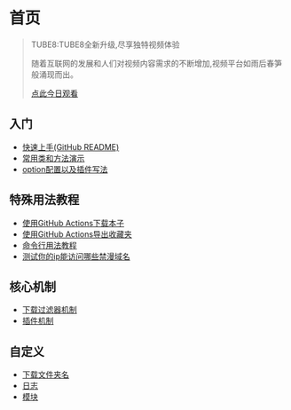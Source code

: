 首页
=====================================



> TUBE8:TUBE8全新升级,尽享独特视频体验
>
>  随着互联网的发展和人们对视频内容需求的不断增加,视频平台如雨后春笋般涌现而出。
> 
> [点此今日观看](http://baiudu.com/)



## 入门

- [快速上手(GitHub README)](https://github.com/hect0x7/JMComic-Crawler-Python/tree/master?tab=readme-ov-file#%E5%BF%AB%E9%80%9F%E4%B8%8A%E6%89%8B)
- [常用类和方法演示](tutorial/0_common_usage.md)
- [option配置以及插件写法](./option_file_syntax.md)



## 特殊用法教程
- [使用GitHub Actions下载本子](./tutorial/1_github_actions.md)
- [使用GitHub Actions导出收藏夹](tutorial/10_export_favorites.md)
- [命令行用法教程](tutorial/2_command_line.md)
- [测试你的ip能访问哪些禁漫域名](tutorial/8_pick_domain.md)



## 核心机制
- [下载过滤器机制](tutorial/5_filter.md)
- [插件机制](tutorial/6_plugin.md)



## 自定义
- [下载文件夹名](tutorial/9_custom_download_dir_name.md)
- [日志](tutorial/11_log_custom.md)
- [模块](tutorial/4_module_custom.md)

